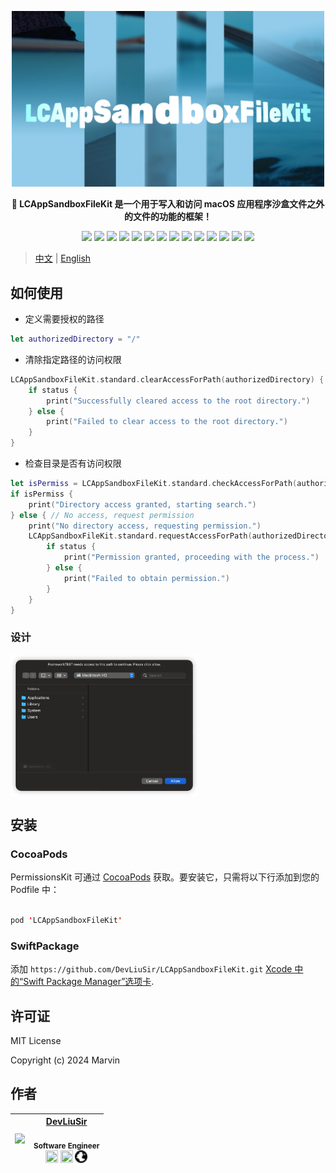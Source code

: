 <p align="center">
<img src="./Design/Icons.jpg" width="500">

<p align="center"> <b> LCAppSandboxFileKit 是一个用于写入和访问 macOS 应用程序沙盒文件之外的文件的功能的框架！</b></p>

<p align="center">
<img src="https://badgen.net/badge/icon/apple?icon=apple&label">
<img src="https://img.shields.io/badge/language-swift-orange.svg">
<img src="https://img.shields.io/badge/macOS-10.14-blue.svg">
<img src="https://img.shields.io/badge/build-passing-brightgreen">
<img src="https://img.shields.io/github/languages/top/DevLiuSir/LCAppSandboxFileKit?color=blueviolet">
<img src="https://img.shields.io/github/license/DevLiuSir/LCAppSandboxFileKit.svg">
<img src="https://img.shields.io/github/languages/code-size/DevLiuSir/LCAppSandboxFileKit?color=ff69b4&label=codeSize">
<img src="https://img.shields.io/github/repo-size/DevLiuSir/LCAppSandboxFileKit">
<img src="https://img.shields.io/github/last-commit/DevLiuSir/LCAppSandboxFileKit">
<img src="https://img.shields.io/github/commit-activity/m/DevLiuSir/LCAppSandboxFileKit">
<img src="https://img.shields.io/github/stars/DevLiuSir/LCAppSandboxFileKit.svg?style=social&label=Star">
<img src="https://img.shields.io/github/forks/DevLiuSir/LCAppSandboxFileKit?style=social">
<img src="https://img.shields.io/github/watchers/DevLiuSir/LCAppSandboxFileKit?style=social">
<a href="https://twitter.com/LiuChuan_"><img src="https://img.shields.io/twitter/follow/LiuChuan_.svg?style=social"></a>
</p>



> [中文](README_CN.md) | [English](README.md)


## 如何使用

- 定义需要授权的路径

```swift
let authorizedDirectory = "/"

```

- 清除指定路径的访问权限


```swift
LCAppSandboxFileKit.standard.clearAccessForPath(authorizedDirectory) { status in
    if status {
        print("Successfully cleared access to the root directory.")
    } else {
        print("Failed to clear access to the root directory.")
    }
}
```



- 检查目录是否有访问权限

```swift
let isPermiss = LCAppSandboxFileKit.standard.checkAccessForPath(authorizedDirectory)
if isPermiss {
    print("Directory access granted, starting search.")
} else { // No access, request permission
    print("No directory access, requesting permission.")
    LCAppSandboxFileKit.standard.requestAccessForPath(authorizedDirectory, canChooseDirectories: true) { status in
        if status {
            print("Permission granted, proceeding with the process.")
        } else {
            print("Failed to obtain permission.")
        }
    }
}
```



### 设计
<img align="center" src="Design/preview.png" width=300> 


## 安装

### CocoaPods
PermissionsKit 可通过 [CocoaPods](https://cocoapods.org) 获取。要安装它，只需将以下行添加到您的 Podfile 中：


```swift

pod 'LCAppSandboxFileKit'

```



### SwiftPackage

添加 `https://github.com/DevLiuSir/LCAppSandboxFileKit.git`  [Xcode 中的“Swift Package Manager”选项卡](https://developer.apple.com/documentation/xcode/adding_package_dependencies_to_your_app).


## 许可证

MIT License

Copyright (c) 2024 Marvin


## 作者

| [<img src="https://avatars2.githubusercontent.com/u/11488337?s=460&v=4" width="120px;"/>](https://github.com/DevLiuSir)  |  [DevLiuSir](https://github.com/DevLiuSir)<br/><br/><sub>Software Engineer</sub><br/> [<img align="center" src="https://cdn.jsdelivr.net/npm/simple-icons@3.0.1/icons/twitter.svg" height="20" width="20"/>][1] [<img align="center" src="https://cdn.jsdelivr.net/npm/simple-icons@3.0.1/icons/github.svg" height="20" width="20"/>][2] [<img align="center" src="https://raw.githubusercontent.com/iconic/open-iconic/master/svg/globe.svg" height="20" width="20"/>][3]|
| :------------: | :------------: |

[1]: https://twitter.com/LiuChuan_
[2]: https://github.com/DevLiuSir
[3]: https://devliusir.com/